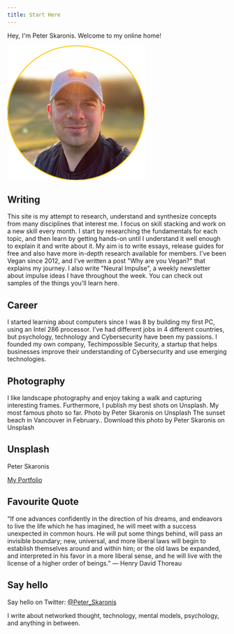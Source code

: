 ```yaml
---
title: Start Here
---
```


Hey, I'm Peter Skaronis. Welcome to my online home!

![](/assets/ps.png)

## Writing
This site is my attempt to research, understand and synthesize concepts from many disciplines that interest me.
I focus on skill stacking and work on a new skill every month.
I start by researching the fundamentals for each topic, and then learn by getting hands-on until I understand it well enough to explain it and write about it.
My aim is to write essays, release guides for free and also have more in-depth research available for members.
I've been Vegan since 2012, and I've written a post "Why are you Vegan?" that explains my journey.
I also write "Neural Impulse",  a weekly newsletter about impulse ideas I have throughout the week. You can check out samples of the things you'll learn here.

## Career
I started learning about computers since I was 8 by building my first PC, using an Intel 286 processor. I've had different jobs in 4 different countries, but psychology, technology and Cybersecurity have been my passions.
I founded my own company, Techimpossible Security, a startup that helps businesses improve their understanding of Cybersecurity and use emerging technologies.

## Photography
I like landscape photography and enjoy taking a walk and capturing interesting frames. Furthermore, I publish my best shots on Unsplash.
My most famous photo so far.
Photo by Peter Skaronis on Unsplash
The sunset beach in Vancouver in February.. Download this photo by Peter Skaronis on Unsplash

## Unsplash
Peter Skaronis

[My Portfolio](https://unsplash.com/@skaronis)


## Favourite Quote
“If one advances confidently in the direction of his dreams, and endeavors to live the life which he has imagined, he will meet with a success unexpected in common hours. He will put some things behind, will pass an invisible boundary; new, universal, and more liberal laws will begin to establish themselves around and within him; or the old laws be expanded, and interpreted in his favor in a more liberal sense, and he will live with the license of a higher order of beings.”  ― Henry David Thoreau

## Say hello

Say hello on Twitter: [@Peter_Skaronis](https://twitter.com/Peter_Skaronis)

I write about networked thought, technology, mental models, psychology, and anything in between.
